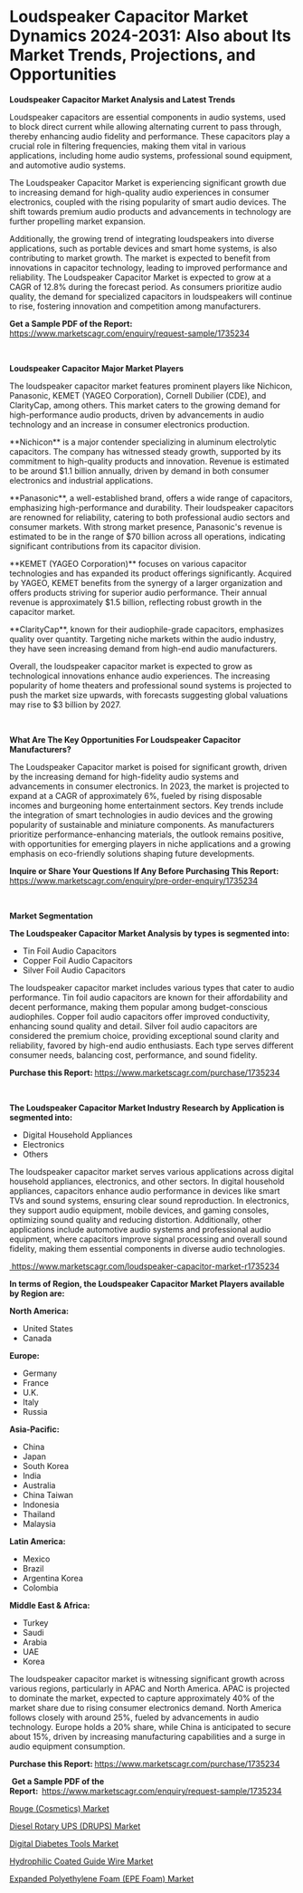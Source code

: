 <p><h1>Loudspeaker Capacitor Market Dynamics 2024-2031: Also about Its Market Trends, Projections, and Opportunities</h1></p><p><strong>Loudspeaker Capacitor Market Analysis and Latest Trends</strong></p>
<p><p>Loudspeaker capacitors are essential components in audio systems, used to block direct current while allowing alternating current to pass through, thereby enhancing audio fidelity and performance. These capacitors play a crucial role in filtering frequencies, making them vital in various applications, including home audio systems, professional sound equipment, and automotive audio systems.</p><p>The Loudspeaker Capacitor Market is experiencing significant growth due to increasing demand for high-quality audio experiences in consumer electronics, coupled with the rising popularity of smart audio devices. The shift towards premium audio products and advancements in technology are further propelling market expansion. </p><p>Additionally, the growing trend of integrating loudspeakers into diverse applications, such as portable devices and smart home systems, is also contributing to market growth. The market is expected to benefit from innovations in capacitor technology, leading to improved performance and reliability. The Loudspeaker Capacitor Market is expected to grow at a CAGR of 12.8% during the forecast period. As consumers prioritize audio quality, the demand for specialized capacitors in loudspeakers will continue to rise, fostering innovation and competition among manufacturers.</p></p>
<p><strong>Get a Sample PDF of the Report:&nbsp;</strong> <a href="https://www.marketscagr.com/enquiry/request-sample/1735234?utm_campaign=1520&utm_medium=2&utm_source=Github&utm_content=ia&utm_term=13102024&utm_id=loudspeaker-capacitor">https://www.marketscagr.com/enquiry/request-sample/1735234</a></p>
<p>&nbsp;</p>
<p><strong>Loudspeaker Capacitor Major Market Players</strong></p>
<p><p>The loudspeaker capacitor market features prominent players like Nichicon, Panasonic, KEMET (YAGEO Corporation), Cornell Dubilier (CDE), and ClarityCap, among others. This market caters to the growing demand for high-performance audio products, driven by advancements in audio technology and an increase in consumer electronics production.</p><p>**Nichicon** is a major contender specializing in aluminum electrolytic capacitors. The company has witnessed steady growth, supported by its commitment to high-quality products and innovation. Revenue is estimated to be around $1.1 billion annually, driven by demand in both consumer electronics and industrial applications.</p><p>**Panasonic**, a well-established brand, offers a wide range of capacitors, emphasizing high-performance and durability. Their loudspeaker capacitors are renowned for reliability, catering to both professional audio sectors and consumer markets. With strong market presence, Panasonic's revenue is estimated to be in the range of $70 billion across all operations, indicating significant contributions from its capacitor division.</p><p>**KEMET (YAGEO Corporation)** focuses on various capacitor technologies and has expanded its product offerings significantly. Acquired by YAGEO, KEMET benefits from the synergy of a larger organization and offers products striving for superior audio performance. Their annual revenue is approximately $1.5 billion, reflecting robust growth in the capacitor market.</p><p>**ClarityCap**, known for their audiophile-grade capacitors, emphasizes quality over quantity. Targeting niche markets within the audio industry, they have seen increasing demand from high-end audio manufacturers.</p><p>Overall, the loudspeaker capacitor market is expected to grow as technological innovations enhance audio experiences. The increasing popularity of home theaters and professional sound systems is projected to push the market size upwards, with forecasts suggesting global valuations may rise to $3 billion by 2027.</p></p>
<p>&nbsp;</p>
<p><strong>What Are The Key Opportunities For Loudspeaker Capacitor Manufacturers?</strong></p>
<p><p>The Loudspeaker Capacitor market is poised for significant growth, driven by the increasing demand for high-fidelity audio systems and advancements in consumer electronics. In 2023, the market is projected to expand at a CAGR of approximately 6%, fueled by rising disposable incomes and burgeoning home entertainment sectors. Key trends include the integration of smart technologies in audio devices and the growing popularity of sustainable and miniature components. As manufacturers prioritize performance-enhancing materials, the outlook remains positive, with opportunities for emerging players in niche applications and a growing emphasis on eco-friendly solutions shaping future developments.</p></p>
<p><strong>Inquire or Share Your Questions If Any Before Purchasing This Report:</strong> <a href="https://www.marketscagr.com/enquiry/pre-order-enquiry/1735234?utm_campaign=1520&utm_medium=2&utm_source=Github&utm_content=ia&utm_term=13102024&utm_id=loudspeaker-capacitor">https://www.marketscagr.com/enquiry/pre-order-enquiry/1735234</a></p>
<p>&nbsp;</p>
<p><strong>Market Segmentation</strong></p>
<p><strong>The Loudspeaker Capacitor Market Analysis by types is segmented into:</strong></p>
<p><ul><li>Tin Foil Audio Capacitors</li><li>Copper Foil Audio Capacitors</li><li>Silver Foil Audio Capacitors</li></ul></p>
<p><p>The loudspeaker capacitor market includes various types that cater to audio performance. Tin foil audio capacitors are known for their affordability and decent performance, making them popular among budget-conscious audiophiles. Copper foil audio capacitors offer improved conductivity, enhancing sound quality and detail. Silver foil audio capacitors are considered the premium choice, providing exceptional sound clarity and reliability, favored by high-end audio enthusiasts. Each type serves different consumer needs, balancing cost, performance, and sound fidelity.</p></p>
<p><strong>Purchase this Report:&nbsp;</strong><a href="https://www.marketscagr.com/purchase/1735234?utm_campaign=1520&utm_medium=2&utm_source=Github&utm_content=ia&utm_term=13102024&utm_id=loudspeaker-capacitor">https://www.marketscagr.com/purchase/1735234</a></p>
<p>&nbsp;</p>
<p><strong>The Loudspeaker Capacitor Market Industry Research by Application is segmented into:</strong></p>
<p><ul><li>Digital Household Appliances</li><li>Electronics</li><li>Others</li></ul></p>
<p><p>The loudspeaker capacitor market serves various applications across digital household appliances, electronics, and other sectors. In digital household appliances, capacitors enhance audio performance in devices like smart TVs and sound systems, ensuring clear sound reproduction. In electronics, they support audio equipment, mobile devices, and gaming consoles, optimizing sound quality and reducing distortion. Additionally, other applications include automotive audio systems and professional audio equipment, where capacitors improve signal processing and overall sound fidelity, making them essential components in diverse audio technologies.</p></p>
<p><a href="https://www.marketscagr.com/loudspeaker-capacitor-market-r1735234?utm_campaign=1520&utm_medium=2&utm_source=Github&utm_content=ia&utm_term=13102024&utm_id=loudspeaker-capacitor">&nbsp;https://www.marketscagr.com/loudspeaker-capacitor-market-r1735234</a></p>
<p><strong>In terms of Region, the Loudspeaker Capacitor Market Players available by Region are:</strong></p>
<p>
    <p> <strong> North America: </strong>
        <ul>
            <li>United States</li>
            <li>Canada</li>
        </ul>
        </p> 
    <p> <strong> Europe: </strong>
        <ul>
            <li>Germany</li>
            <li>France</li>
            <li>U.K.</li>
            <li>Italy</li>
            <li>Russia</li>
        </ul>
        </p> 
    <p> <strong> Asia-Pacific: </strong>
        <ul>
            <li>China</li>
            <li>Japan</li>
            <li>South Korea</li>
            <li>India</li>
            <li>Australia</li>
            <li>China Taiwan</li>
            <li>Indonesia</li>
            <li>Thailand</li>
            <li>Malaysia</li>
        </ul>
        </p> 
    <p> <strong> Latin America: </strong>
        <ul>
            <li>Mexico</li>
            <li>Brazil</li>
            <li>Argentina Korea</li>
            <li>Colombia</li>
        </ul>
        </p> 
    <p> <strong> Middle East & Africa: </strong>
        <ul>
            <li>Turkey</li>
            <li>Saudi</li>
            <li>Arabia</li>
            <li>UAE</li>
            <li>Korea</li>
        </ul>
    </p>
    </p>
<p><p>The loudspeaker capacitor market is witnessing significant growth across various regions, particularly in APAC and North America. APAC is projected to dominate the market, expected to capture approximately 40% of the market share due to rising consumer electronics demand. North America follows closely with around 25%, fueled by advancements in audio technology. Europe holds a 20% share, while China is anticipated to secure about 15%, driven by increasing manufacturing capabilities and a surge in audio equipment consumption.</p></p>
<p><strong>Purchase this Report: </strong><a href="https://www.marketscagr.com/purchase/1735234?utm_campaign=1520&utm_medium=2&utm_source=Github&utm_content=ia&utm_term=13102024&utm_id=loudspeaker-capacitor">https://www.marketscagr.com/purchase/1735234</a></p>
<p>&nbsp;<strong>Get a Sample PDF of the Report:&nbsp;&nbsp;</strong><a href="https://www.marketscagr.com/enquiry/request-sample/1735234?utm_campaign=1520&utm_medium=2&utm_source=Github&utm_content=ia&utm_term=13102024&utm_id=loudspeaker-capacitor">https://www.marketscagr.com/enquiry/request-sample/1735234</a></p>
<p><strong></strong></p>
<p><p><a href="https://www.linkedin.com/pulse/evolution-rouge-cosmetics-market-key-shifts-from-2024-2031-ajwie?utm_campaign=1520&utm_medium=2&utm_source=Github&utm_content=ia&utm_term=13102024&utm_id=loudspeaker-capacitor">Rouge (Cosmetics) Market</a></p><p><a href="https://www.linkedin.com/pulse/market-insights-global-diesel-rotary-ups-drups-forecast-innovation-olujf?utm_campaign=1520&utm_medium=2&utm_source=Github&utm_content=ia&utm_term=13102024&utm_id=loudspeaker-capacitor">Diesel Rotary UPS (DRUPS) Market</a></p><p><a href="https://github.com/FosterFahey91/Market-Research-Report-List-1/blob/main/digital-diabetes-tools-market.md?utm_campaign=1520&utm_medium=2&utm_source=Github&utm_content=ia&utm_term=13102024&utm_id=loudspeaker-capacitor">Digital Diabetes Tools Market</a></p><p><a href="https://www.linkedin.com/pulse/deep-dive-hydrophilic-coated-guide-wire-market-itstrends-segmentation-r98kc?utm_campaign=1520&utm_medium=2&utm_source=Github&utm_content=ia&utm_term=13102024&utm_id=loudspeaker-capacitor">Hydrophilic Coated Guide Wire Market</a></p><p><a href="https://www.linkedin.com/pulse/insights-expanded-polyethylene-foam-epe-market-players-size-id30c?utm_campaign=1520&utm_medium=2&utm_source=Github&utm_content=ia&utm_term=13102024&utm_id=loudspeaker-capacitor">Expanded Polyethylene Foam (EPE Foam) Market</a></p></p>